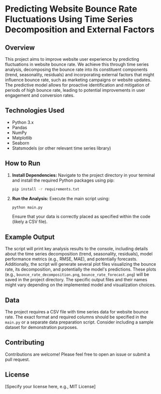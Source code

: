 # Predicting Website Bounce Rate Fluctuations Using Time Series Decomposition and External Factors

## Overview

This project aims to improve website user experience by predicting fluctuations in website bounce rate.  We achieve this through time series analysis, decomposing the bounce rate into its constituent components (trend, seasonality, residuals) and incorporating external factors that might influence bounce rate, such as marketing campaigns or website updates. The predictive model allows for proactive identification and mitigation of periods of high bounce rate, leading to potential improvements in user engagement and conversion rates.

## Technologies Used

* Python 3.x
* Pandas
* NumPy
* Matplotlib
* Seaborn
* Statsmodels (or other relevant time series library)


## How to Run

1. **Install Dependencies:**  Navigate to the project directory in your terminal and install the required Python packages using pip:

   ```bash
   pip install -r requirements.txt
   ```

2. **Run the Analysis:** Execute the main script using:

   ```bash
   python main.py
   ```

   Ensure that your data is correctly placed as specified within the code (likely a CSV file).


## Example Output

The script will print key analysis results to the console, including details about the time series decomposition (trend, seasonality, residuals), model performance metrics (e.g., RMSE, MAE), and potentially forecasts.  Additionally, the script will generate several plot files visualizing the bounce rate, its decomposition, and potentially the model's predictions.  These plots (e.g., `bounce_rate_decomposition.png`, `bounce_rate_forecast.png`) will be saved in the project directory.  The specific output files and their names might vary depending on the implemented model and visualization choices.


## Data

The project requires a CSV file with time series data for website bounce rate.  The exact format and required columns should be specified in the `main.py` or a separate data preparation script.  Consider including a sample dataset for demonstration purposes.


## Contributing

Contributions are welcome! Please feel free to open an issue or submit a pull request.


## License

[Specify your license here, e.g., MIT License]